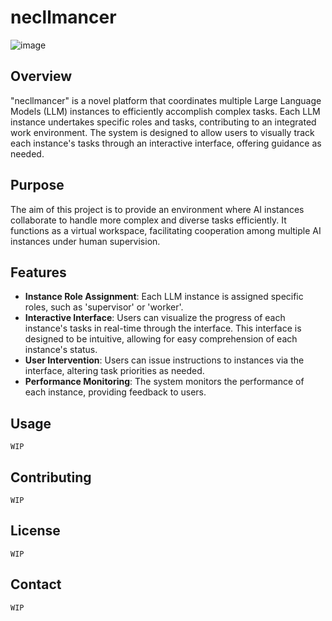 # necllmancer

![image](https://github.com/O6lvl4/necllmancer/assets/96694331/12262379-3492-40b0-9ee3-b7c08724c8a9)

## Overview

"necllmancer" is a novel platform that coordinates multiple Large Language Models (LLM) instances to efficiently accomplish complex tasks. Each LLM instance undertakes specific roles and tasks, contributing to an integrated work environment. The system is designed to allow users to visually track each instance's tasks through an interactive interface, offering guidance as needed.

## Purpose

The aim of this project is to provide an environment where AI instances collaborate to handle more complex and diverse tasks efficiently. It functions as a virtual workspace, facilitating cooperation among multiple AI instances under human supervision.

## Features

- **Instance Role Assignment**: Each LLM instance is assigned specific roles, such as 'supervisor' or 'worker'.
- **Interactive Interface**: Users can visualize the progress of each instance's tasks in real-time through the interface. This interface is designed to be intuitive, allowing for easy comprehension of each instance's status.
- **User Intervention**: Users can issue instructions to instances via the interface, altering task priorities as needed.
- **Performance Monitoring**: The system monitors the performance of each instance, providing feedback to users.

## Usage

`WIP`

## Contributing

`WIP`

## License

`WIP`

## Contact

`WIP`
